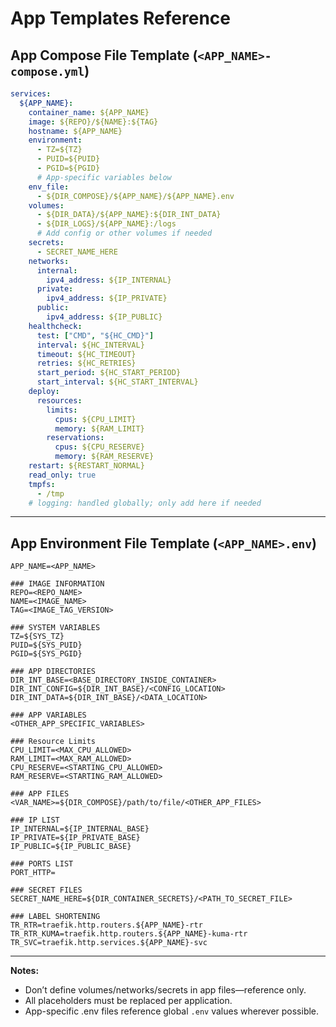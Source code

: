 # App Templates Reference

## App Compose File Template (`<APP_NAME>-compose.yml`)

```yaml
services:
  ${APP_NAME}:
    container_name: ${APP_NAME}
    image: ${REPO}/${NAME}:${TAG}
    hostname: ${APP_NAME}
    environment:
      - TZ=${TZ}
      - PUID=${PUID}
      - PGID=${PGID}
      # App-specific variables below
    env_file:
      - ${DIR_COMPOSE}/${APP_NAME}/${APP_NAME}.env
    volumes:
      - ${DIR_DATA}/${APP_NAME}:${DIR_INT_DATA}
      - ${DIR_LOGS}/${APP_NAME}:/logs
      # Add config or other volumes if needed
    secrets:
      - SECRET_NAME_HERE
    networks:
      internal:
        ipv4_address: ${IP_INTERNAL}
      private:
        ipv4_address: ${IP_PRIVATE}
      public:
        ipv4_address: ${IP_PUBLIC}
    healthcheck:
      test: ["CMD", "${HC_CMD}"]
      interval: ${HC_INTERVAL}
      timeout: ${HC_TIMEOUT}
      retries: ${HC_RETRIES}
      start_period: ${HC_START_PERIOD}
      start_interval: ${HC_START_INTERVAL}
    deploy:
      resources:
        limits:
          cpus: ${CPU_LIMIT}
          memory: ${RAM_LIMIT}
        reservations:
          cpus: ${CPU_RESERVE}
          memory: ${RAM_RESERVE}
    restart: ${RESTART_NORMAL}
    read_only: true
    tmpfs:
      - /tmp
    # logging: handled globally; only add here if needed
```
---

## App Environment File Template (`<APP_NAME>.env`)

```dotenv
APP_NAME=<APP_NAME>

### IMAGE INFORMATION
REPO=<REPO_NAME>
NAME=<IMAGE_NAME>
TAG=<IMAGE_TAG_VERSION>

### SYSTEM VARIABLES
TZ=${SYS_TZ}
PUID=${SYS_PUID}
PGID=${SYS_PGID}

### APP DIRECTORIES
DIR_INT_BASE=<BASE_DIRECTORY_INSIDE_CONTAINER>
DIR_INT_CONFIG=${DIR_INT_BASE}/<CONFIG_LOCATION>
DIR_INT_DATA=${DIR_INT_BASE}/<DATA_LOCATION>

### APP VARIABLES
<OTHER_APP_SPECIFIC_VARIABLES>

### Resource Limits
CPU_LIMIT=<MAX_CPU_ALLOWED>
RAM_LIMIT=<MAX_RAM_ALLOWED>
CPU_RESERVE=<STARTING_CPU_ALLOWED>
RAM_RESERVE=<STARTING_RAM_ALLOWED>

### APP FILES
<VAR_NAME>=${DIR_COMPOSE}/path/to/file/<OTHER_APP_FILES>

### IP LIST
IP_INTERNAL=${IP_INTERNAL_BASE}
IP_PRIVATE=${IP_PRIVATE_BASE}
IP_PUBLIC=${IP_PUBLIC_BASE}

### PORTS LIST
PORT_HTTP=

### SECRET FILES
SECRET_NAME_HERE=${DIR_CONTAINER_SECRETS}/<PATH_TO_SECRET_FILE>

### LABEL SHORTENING
TR_RTR=traefik.http.routers.${APP_NAME}-rtr
TR_RTR_KUMA=traefik.http.routers.${APP_NAME}-kuma-rtr
TR_SVC=traefik.http.services.${APP_NAME}-svc
```

---

**Notes:**
- Don’t define volumes/networks/secrets in app files—reference only.
- All placeholders must be replaced per application.
- App-specific .env files reference global `.env` values wherever possible.
